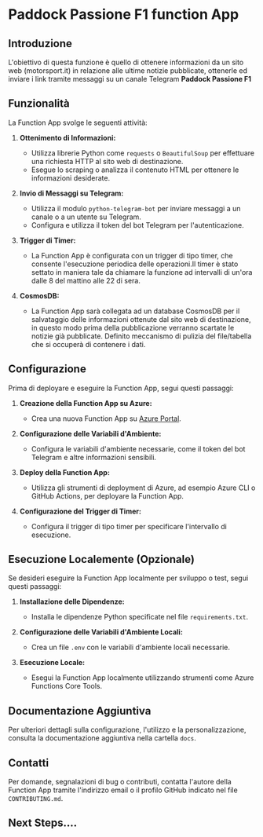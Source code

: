 # Paddock Passione F1 function App 
## Introduzione

L'obiettivo di questa funzione è quello di ottenere informazioni da un sito web (motorsport.it) in relazione alle ultime notizie pubblicate, ottenerle ed inviare i link tramite messaggi su un canale Telegram **Paddock Passione F1**

## Funzionalità

La Function App svolge le seguenti attività:

1. **Ottenimento di Informazioni:**
   - Utilizza librerie Python come `requests` o `BeautifulSoup` per effettuare una richiesta HTTP al sito web di destinazione.
   - Esegue lo scraping o analizza il contenuto HTML per ottenere le informazioni desiderate.

2. **Invio di Messaggi su Telegram:**
   - Utilizza il modulo `python-telegram-bot` per inviare messaggi a un canale o a un utente su Telegram.
   - Configura e utilizza il token del bot Telegram per l'autenticazione.

3. **Trigger di Timer:**
   - La Function App è configurata con un trigger di tipo timer, che consente l'esecuzione periodica delle operazioni.Il timer è stato settato in maniera tale da chiamare la funzione ad intervalli di un'ora dalle 8 del mattino alle 22 di sera.
4. **CosmosDB:**
   - La Function App sarà collegata ad un database CosmosDB per il salvataggio delle informazioni ottenute dal sito web di destinazione, in questo modo prima della pubblicazione verranno scartate le notizie già pubblicate. Definito meccanismo di pulizia del file/tabella che si occuperà di contenere i dati.

## Configurazione
Prima di deployare e eseguire la Function App, segui questi passaggi:

1. **Creazione della Function App su Azure:**
   - Crea una nuova Function App su [Azure Portal](https://portal.azure.com/).

2. **Configurazione delle Variabili d'Ambiente:**
   - Configura le variabili d'ambiente necessarie, come il token del bot Telegram e altre informazioni sensibili.

3. **Deploy della Function App:**
   - Utilizza gli strumenti di deployment di Azure, ad esempio Azure CLI o GitHub Actions, per deployare la Function App.

4. **Configurazione del Trigger di Timer:**
   - Configura il trigger di tipo timer per specificare l'intervallo di esecuzione.

## Esecuzione Localemente (Opzionale)

Se desideri eseguire la Function App localmente per sviluppo o test, segui questi passaggi:

1. **Installazione delle Dipendenze:**
   - Installa le dipendenze Python specificate nel file `requirements.txt`.

2. **Configurazione delle Variabili d'Ambiente Locali:**
   - Crea un file `.env` con le variabili d'ambiente locali necessarie.

3. **Esecuzione Locale:**
   - Esegui la Function App localmente utilizzando strumenti come Azure Functions Core Tools.

## Documentazione Aggiuntiva


Per ulteriori dettagli sulla configurazione, l'utilizzo e la personalizzazione, consulta la documentazione aggiuntiva nella cartella `docs`.

## Contatti

Per domande, segnalazioni di bug o contributi, contatta l'autore della Function App tramite l'indirizzo email o il profilo GitHub indicato nel file `CONTRIBUTING.md`.

## Next Steps....
